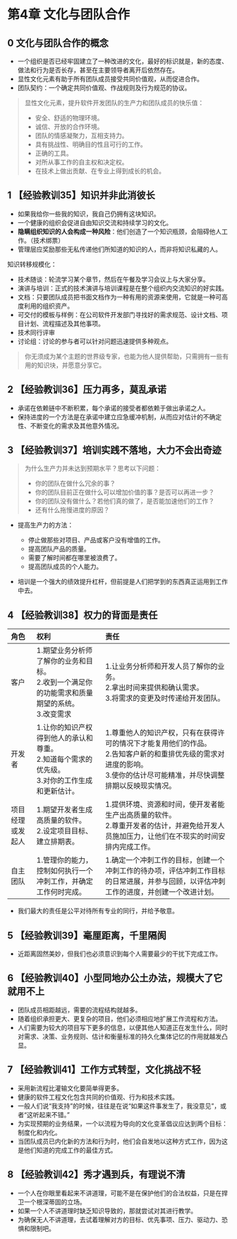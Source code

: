 # 第4章 文化与团队合作

## 0 文化与团队合作的概念

- 一个组织是否已经牢固建立了一种改进的文化，最好的标识就是，新的态度、做法和行为是否长存，甚至在主要领导者离开后依然存在。
- 显性文化元素有助于所有团队成员接受共同价值观，从而促进合作。
- 团队契约：一个确定共同价值观、作战规则及行为规范的协议。

> 显性文化元素，提升软件开发团队的生产力和团队成员的快乐值：
> - 安全、舒适的物理环境。
> - 诚信、开放的合作环境。
> - 团队的情感凝聚力，互相支持力。
> - 具有挑战性、明确目的性且可行的工作。
> - 正确的工具。
> - 对所从事工作的自主权和决定权。
> - 在技术上做出贡献、在专业上得到成长的机会。

## 1 【经验教训35】知识并非此消彼长

- 如果我给你一些我的知识，我自己仍拥有这块知识。
- 一个健康的组织会促进自由知识交流和持续学习的文化。
- **隐瞒组织知识的人会构成一种风险**：他们创造了一个知识瓶颈，会阻碍他人工作。（技术绑票）
- 管理层应奖励那些无私传递他们所知道的知识的人，而非将知识私藏的人。

知识转移规模化：
- 技术随谈：轮流学习某个章节，然后在午餐及学习会议上与大家分享。
- 演讲与培训：正式的技术演讲与培训课程是在整个组织内交流知识的好实践。
- 文档：只要团队成员把书面文档作为一种有用的资源来使用，它就是一种可高度利用的组织资产。
- 可交付的模板与样例：在公司软件开发部门寻找好的需求规范、设计文档、项目计划、流程描述及其他事项。
- 技术同行评审
- 讨论组：讨论的参与者可以针对问题迅速提供多种观点。

> 你无须成为某个主题的世界级专家，也能为他人提供帮助，只需拥有一些有用的知识块，并愿意分享它。

## 2 【经验教训36】压力再多，莫乱承诺

- 承诺在依赖链中不断积累，每个承诺的接受者都依赖于做出承诺之人。
- 保持进度的一个方法是在承诺中建立应急缓冲机制，从而应对估计的不确定性、不断变化的需求及其他意外情况。

## 3 【经验教训37】培训实践不落地，大力不会出奇迹

> 为什么生产力并未达到预期水平？思考以下问题：
> - 你的团队在做什么冗余的事？
> - 你的团队目前正在做什么可以增加价值的事？是否可以再进一步？
> - 你的团队没有做什么？若他们真的做了，是否能加速他们的工作？
> - 还有什么拖慢进度的原因？

- 提高生产力的方法：
    - 停止做那些对项目、产品或客户没有增值的工作。
    - 提高团队产品的质量。
    - 需要了解时间都在哪里被浪费了。
    - 提高团队成员的个人能力。

- 培训是一个强大的绩效提升杠杆，但前提是人们把学到的东西真正运用到工作中去。

## 4 【经验教训38】权力的背面是责任

| 角色 | 权利 | 责任 |
| :-- | :-- | :-- |
| 客户 | 1.期望业务分析师了解你的业务和目标。</br> 2.收到一个满足你的功能需求和质量期望的系统。</br> 3.改变需求  | 1.让业务分析师和开发人员了解你的业务。</br> 2.拿出时间来提供和确认需求。</br> 3.将需求的变更及时传递给开发团队。  |
| 开发者 | 1.让你的知识产权得到他人的承认和尊重。 </br> 2.知道每个需求的优先级。<br/> 3.对你的工作生成和更新估计。 | 1.尊重他人的知识产权，只有在获得许可的情况下才能复用他们的作品。<br/> 2.告知客户新的和重排优先级的需求对进度的影响。</br> 3.使你的估计尽可能精准，并尽快调整排期以反映现实情况。 |
| 项目经理或发起人 | 1.期望开发者生成高质量的软件。</br> 2.设定项目目标、建立排期表。 | 1.提供环境、资源和时间，使开发者能生产出高质量的软件。</br> 2.尊重开发者的估计，并避免给开发人员施加压力，让他们在不现实的时间安排内完成工作。 |
| 自主团队 | 1.管理你的能力，控制如何执行一个冲刺工作，并确定工作何时完成。 | 1.确定一个冲刺工作的目标，创建一个冲刺工作的待办项，评估冲刺工作目标的日常进展，并参与回顾，以评估冲刺工作的进度，并创建一个改进计划。 |

- 我们最大的责任是公平对待所有专业的同行，并给予敬意。

## 5 【经验教训39】毫厘距离，千里隔阂

- 近距离固然美妙，但我们也必须意识到每个人需要最少的干扰下完成工作。

## 6 【经验教训40】小型同地办公土办法，规模大了它就用不上

- 团队成员相距越远，需要的流程结构就越多。
- 随着组织承担更大、更复杂的项目，他们必须相应地扩展工作流程和方法。
- 人们需要为较大的项目写下更多的信息，以便其他人知道正在发生什么，同时对需求、决策、业务规则、估计和衡量标准的持久化集体记忆的作用就越发凸显。

## 7 【经验教训41】工作方式转型，文化挑战不轻

- 采用新流程比灌输文化要简单得更多。
- 健康的软件工程文化包含共同的价值观、行为和技术实践。
- 一般人们说“我支持”的时候，往往是在说“如果这件事发生了，我没意见”，或者“这听起来不错。”
- 为实现预期的业务结果，一个以流程为导向的文化变革倡议应达到两个目标：制度化和内化。
- 当团队成员已内化新的方法和行为时，他们会自发地以这种方式工作，因为这是他们知道的完成工作的最佳方式。

## 8 【经验教训42】秀才遇到兵，有理说不清

- 一个人在你眼里看起来不讲道理，可能不是在保护他们的合法权益，只是在捍卫一个根深蒂固的立场。
- 如果一个人不讲道理时缺乏知识导致的，那就尝试对其进行教学。
- 为确保无人不讲道理，去试着理解对方的目标、优先事项、压力、驱动力、恐惧和限制吧。


    